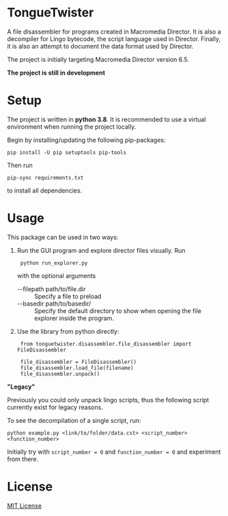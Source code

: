 # TongueTwister
A file disassembler for programs created in Macromedia Director. It is also a decompiler for Lingo bytecode, the script
language used in Director. Finally, it is also an attempt to document the data format used by Director.

The project is initially targeting Macromedia Director version 6.5.

**The project is still in development**

# Setup
The project is written in **python 3.8**. It is recommended to use a virtual environment when running the project
locally.

Begin by installing/updating the following pip-packages: 

    pip install -U pip setuptools pip-tools

Then run

    pip-sync requirements.txt

to install all dependencies.

# Usage
This package can be used in two ways:

1. Run the GUI program and explore director files visually. Run 

        python run_explorer.py

    with the optional arguments
    <dl>
      <dt>--filepath path/to/file.dir</dt>
      <dd>Specify a file to preload</dd>
      <dt>--basedir path/to/basedir/</dt>
      <dd>Specify the default directory to show when opening the file explorer inside the program.</dd>
    </dl>

2. Use the library from python directly:

        from tonguetwister.disassembler.file_disassembler import FileDisassembler
   
        file_disassembler = FileDisassembler()
        file_disassembler.load_file(filename)
        file_disassembler.unpack()

**"Legacy"**

Previously you could only unpack lingo scripts, thus the following script currently exist for legacy reasons.

To see the decompilation of a single script, run:

    python example.py <link/to/folder/data.cst> <script_number> <function_number>

Initially try with `script_number = 0` and `function_number = 0` and experiment from there.

# License
[MIT License](./LICENSE)
